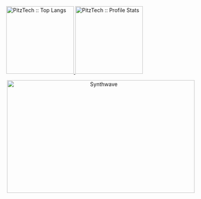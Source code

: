 <div>
  <a href="https://github.com/PitzTech">
  <img height="180em" src="https://github-readme-stats.vercel.app/api/top-langs/?username=PitzTech&langs_count=8&theme=tokyonight&layout=compact" alt="PitzTech :: Top Langs" />
  <img height="180em" src="https://github-readme-stats.vercel.app/api?username=PitzTech&show_icons=true&theme=synthwave" alt="PitzTech :: Profile Stats" />
</div>

<p align="center"><img src="https://thumbs.gfycat.com/GoodnaturedFondGaur-size_restricted.gif" alt="Synthwave" height="300" width="500"></p>
